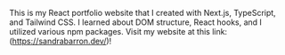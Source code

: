 This is my React portfolio website that I created with Next.js, TypeScript, and Tailwind CSS. I learned about DOM structure, React hooks, and I utilized various npm packages. Visit my website at this link: (https://sandrabarron.dev/)!
